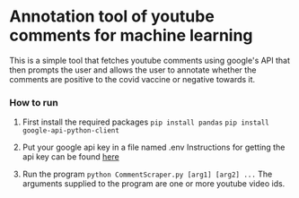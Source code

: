 # Annotation tool of youtube comments for machine learning

This is a simple tool that fetches youtube comments using google's API that then prompts the user and allows the user to annotate whether the comments are positive to the covid vaccine or negative towards it. 

### How to run

1. First install the required packages
  `pip install pandas`
  `pip install google-api-python-client`

2. Put your google api key in a file named .env
  Instructions for getting the api key can be found [here](https://www.geeksforgeeks.org/youtube-data-api-set-1/)

3. Run the program
  `python CommentScraper.py [arg1] [arg2] ...`
  The arguments supplied to the program are one or more youtube video ids. 

